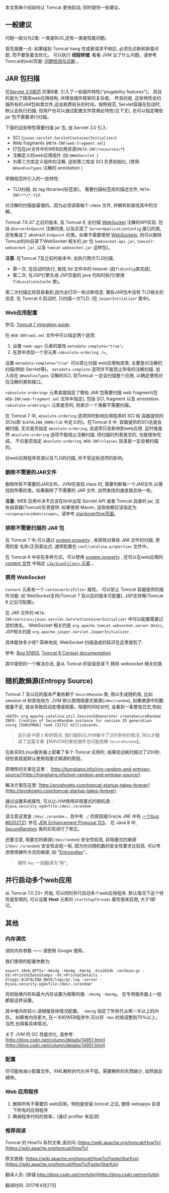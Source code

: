本文简单介绍如何让 Tomcat 更快启动, 同时提供一些建议。

## 一般建议

问题一般分为2类: 一类是BUG,还有一类是性能问题。

首先提醒一点: 如果碰到 Tomcat hang 住或者请求不响应, 必须先诊断和排查问题, 而不要急着去优化。  可以执行 **线程转储**, 看看 JVM 出了什么问题。请参考Tomcat的wiki页面: [问题检测与诊断](https://wiki.apache.org/tomcat/FAQ/Troubleshooting_and_Diagnostics) 。

## JAR 包扫描

在[Servlet 3.0规范](https://wiki.apache.org/tomcat/Specifications) 的第8章, 引入了一些插件特性("plugability features")。 其目的是为了精简web应用结构, 并降低插件框架的复杂度。 杯具的是, 这些特性会扫描所有的JAR包和类文件,这会耗费较长的时间。按照规范, Servlet容器在启动时, 默认会执行扫描; 但用户也可以通过配置文件禁用此特性(见下文), 也可以指定哪些 jar 包不需要进行扫描。

下面的这些特性需要扫描 jar 包, 由 Servlet 3.0 引入:


*   SCI (`javax.servlet.ServletContainerInitializer`)
*   Web fragments (`META-INF/web-fragment.xml`)
*   打包在jar文件中的WEB应用资源(`META-INF/resources/*`)
*   注解定义的web应用组件 (如 `@WebServlet` .)
*   为第三方库定义组件的注解, 这些第三库由 SCI 负责初始化, (使用 `@HandlesTypes` 注解的 annotation )


早期规范所引入的一些特性:

*   TLD扫描, 如 tag libraries(标签库)。 需要扫描标签库的描述文件, `META-INF/**/*.tld`.


对注解的扫描是最慢的。因为必须读取每个 class 文件, 并解析和查找其中的注解。

Tomcat 7.0.47 之后的版本, 及 Tomcat 8, 会扫描 [WebSocket](https://wiki.apache.org/tomcat/WebSocket) 注解的API实现. 包括 `@ServerEndpoint` 注解的类, 以及实现了 `ServerApplicationConfig` 接口的类, 还有集成了 abstract `Endpoint` 的类。如果不需要使用 [WebSockets](https://wiki.apache.org/tomcat/WebSockets), 则可以删除Tomcat的lib目录下WebSocket 相关的 jar 包 (`websocket-api.jar`, `tomcat7-websocket.jar`, 以及 `tomcat-websocket.jar` 这种包)。


**注意**: 在Tomcat 7及之前的版本中, 会执行两次TLD扫描,


*   第一次, 在启动时执行, 查找 tld 文件中的 listener (由`TldConfig`类完成),
*   第二次, 在JSP引擎生成 JSP页面的 java 代码时执行(使用 `TldLocationsCache` 类)。


第二次扫描比较容易看到,因为会打印一些诊断信息, 哪些JAR包中没有 TLD相关的信息. 在 Tomcat 8 启动时, 只扫描一次TLD, (在 `JasperInitializer` 类中)。


### Web应用配置


参见: [Tomcat 7 migration guide](http://tomcat.apache.org/migration-7.html#Annotation_scanning).

在 `WEB-INF/web.xml` 文件中可以指定两个选项:

1. 设置 `<web-app>` 元素的属性 `metadata-complete="true"`。
2. 在其中添加一个空元素 `<absolute-ordering />`。


设置 `metadata-complete="true"` 可以禁止扫描 web应用和库类, 主要是对注解的扫描(例如 Servlet等)。 `metadata-complete`  选项并不能禁止所有的注解扫描. 加入存在 `@HandlesTypes` 注解的SCI, 则Tomcat 一定会扫描整个应用, 以确定使用对应注解的类和接口。

`<absolute-ordering>` 元素直接指定了哪些 JAR 包需要扫描 web fragment(在 `WEB-INF/web-fragment.xml` 文件中指定), 包括 SCI, fragment 以及 annotation.  `<absolute-ordering/>` 元素是空的, 则表示一个类都不需要扫描。

在 Tomcat 7 中, `absolute-ordering` 选项同时影响应用程序的 SCI 和 容器提供的SCIs(即 `$CATALINA_HOME/lib` 中定义的)。在Tomcat 8 中, 容器提供的SCI总是会被扫描, 无论是否指定 `absolute-ordering`, 该选项只会影响到web应用. 这时候虽然 `absolute-ordering` 选项不能阻止注解扫描, 但扫描的列表是空的, 也就很快完成。 不论是否指定 `absolute-ordering`, `WEB-INF/classes` 目录是一定会被扫描的。

对web应用程序资源以及TLD的扫描, 并不受这些选项的影响。


### 删除不需要的JAR文件


删除所有不需要的JAR文件。JVM在查找 class 时, 需要判断每一个JAR文件,以便找到所需的类。如果删除了不需要的 JAR 文件, 自然查找的速度就会快一些。


**注意:** WEB 应用中决不应该在lib中出现 Servlet API 或者 Tomcat 自身的 jar, 这些由容器(Tomcat)负责提供. 如果使用 Maven, 这些依赖应该指定为 `<scope>provided</scope>`。请参考 [stackoverflow页面](http://stackoverflow.com/questions/1031695/how-to-exclude-jars-generated-by-maven-war-plugin)。


### 排除不需要扫描的 JAR 包


在 Tomcat 7 中,可以通过 [system property](http://tomcat.apache.org/tomcat-7.0-doc/config/systemprops.html#JAR_Scanning) , 来排除对某些 JAR 文件的扫描, 使用的是 名称/正则表达式. 通常配置在 `conf/catalina.properties` 文件中。

在 Tomcat 8 中存在多种方式。可以使用 [system property](http://tomcat.apache.org/tomcat-8.0-doc/config/systemprops.html#JAR_Scanning) , 还可以在web应用的 [context 文件](http://tomcat.apache.org/tomcat-8.0-doc/config/context.html) 中指定 [`<JarScanFilter>` 元素](http://tomcat.apache.org/tomcat-8.0-doc/config/jar-scan-filter.html) 。


### 禁用 WebSocket


`Context` 元素有一个 `containerSciFilter` 属性。  可以禁止 Tomcat 容器提供的插件功能: 如 WebSocket支持(Tomcat 7 及以后的版本可配置), JSP支持等(Tomcat 8 之后可配置)。

在 JAR 文件的 `META-INF/services/javax.servlet.ServletContainerInitializer` 中可以配置需要过滤的类名。 WebSocket 相关的是 `org.apache.tomcat.websocket.server.WsSci`, JSP相关的是 `org.apache.jasper.servlet.JasperInitializer`. 


具体能快多少呢? 简单地说, WebSocket 扫描造成的延迟在这里提到了:

参考: [Bug 55855](https://bz.apache.org/bugzilla/show_bug.cgi?id=55855), [Tomcat 8 Context documentation](http://tomcat.apache.org/tomcat-8.0-doc/config/context.html) 

其中提到的一个解决办法, 是从 Tomcat 的安装目录下,移除 websocket 相关的类


## 随机数熵源(Entropy Source)


Tomcat 7 及以后的版本严重依赖于 `SecureRandom` 类, 用以生成随机值, 比如 session id 和其他地方. JVM 默认使用阻塞式熵源(`/dev/random`), 如果熵源中的数据量不足, 就会导致启动变慢或阻塞。阻塞时间较长时, 会看到一条警告日志,例如:


    <DATE> org.apache.catalina.util.SessionIdGenerator createSecureRandom
    INFO: Creation of SecureRandom instance for session ID generation using [SHA1PRNG] took [5172] milliseconds.

> 这只是卡顿 `5` 秒的情况, 我们碰到过JVM被卡了200多秒的情况, 所以才翻译了这篇文章【MAVEN的某些插件也可能依赖 `SecureRandom`】。

在新买的Linux服务器上部署了多个 Tomcat 实例时, 结果启动耗时超过了200秒,经检查就是默认使用阻塞式熵源的原因。

原理性的文章在这里： [http://hongjiang.info/jvm-random-and-entropy-source/](http://hongjiang.info/jvm-random-and-entropy-source/)

解决方案在这里: [http://proghowto.com/tomcat-startup-takes-forever](http://proghowto.com/tomcat-startup-takes-forever)

通过设置系统属性, 可以让JVM使用非阻塞式的随机源: `-Djava.security.egd=file:/dev/./urandom` 


请注意这里是 `/dev/./urandom` 。其中有 `./` 的原因是Oracle JRE 中有 [一个bug #6202721](http://bugs.sun.com/bugdatabase/view_bug.do?bug_id=6202721). 参见 [JDK Enhancement Proposal 123](http://openjdk.java.net/jeps/123)。 在 Java 8 中, [SecureRandom](https://wiki.apache.org/tomcat/SecureRandom) 类的实现进行了修正。


还要注意, 阻塞式的熵源(`/dev/random`) 安全性较高, 非阻塞式的熵源(`/dev/./urandom`) 安全性会低一些, 因为你对随机数的安全性要求比较高. 可以考虑使用硬件方式的熵源, 如 "[EntropyKey](https://wiki.apache.org/tomcat/EntropyKey)"。

> 硬件 `Key` 一般翻译为"狗"。

## 并行启动多个web应用

从 Tomcat 7.0.23+ 开始, 可以同时并行启动多个web应用程序. 默认情况下这个特性是禁用的, 可以设置 **Host** 元素的 `startStopThreads` 属性值来启用, 大于1即可。

## 其他

### 内存调优


调优内存参数 —— 请使用 Google 搜索。

我们使用的配置参数为:

```
export JAVA_OPTS="-Xms4g -Xmx4g -Xmn3g -Xss1024k -verbose:gc -XX:+PrintGCDateStamps -XX:+PrintGCDetails -Xloggc:$CATALINA_BASE/logs/gc.log -server -Djava.security.egd=file:/dev/./urandom"
```

将初始堆内存和最大内存设置为相等的值: `-Xms4g -Xmx4g`。 在专用服务器上一般都是这样设置。

其中堆内存较小,请根据具体情况配置。 `-Xmn3g` 指定了年轻代占用一半以上的内存。 如果堆内存更大, 在一半的WEB程序中,可以将 `-Xmn` 的值调整到70%以上。 当然,也得看具体情况。

关于 JVM 的 GC 性能优化, 请参考: [http://blog.csdn.net/column/details/14851.html](http://blog.csdn.net/column/details/14851.html)


### 配置

尽可能地减小配置文件。XML解析的代价并不低。需要解析的东西越少, 自然就会越快。

### Web 应用程序

1. 删除所有不需要的 web应用。特别是安装 tomcat 之后, 删除 webapps 目录下所有的应用程序
2. 确保程序代码的效率。(通过 profiler 来监测)


### 推荐阅读


Tomcat 的 HowTo 系列文章,请访问: [https://wiki.apache.org/tomcat/HowTo](https://wiki.apache.org/tomcat/HowTo)


原文链接: [https://wiki.apache.org/tomcat/HowTo/FasterStartUp](https://wiki.apache.org/tomcat/HowTo/FasterStartUp)


翻译人员: [铁锚 http://blog.csdn.net/renfufei](http://blog.csdn.net/renfufei)


翻译时间: 2017年4月27日


